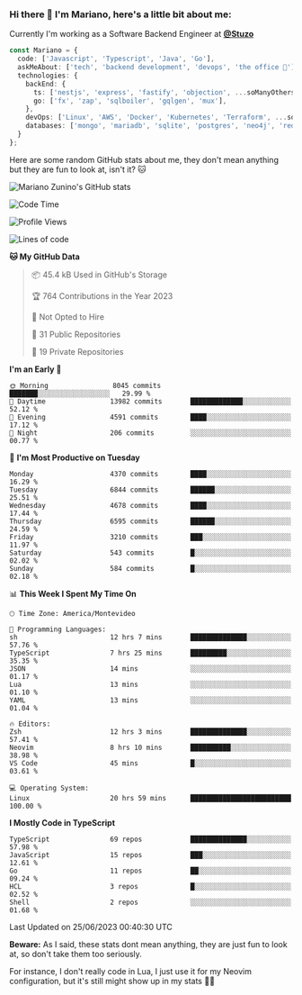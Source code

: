 ### Hi there 👋 I'm Mariano, here's a little bit about me:

Currently I'm working as a Software Backend Engineer at [**@Stuzo**](https://www.stuzo.com/)

```ts
const Mariano = {
  code: ['Javascript', 'Typescript', 'Java', 'Go'],
  askMeAbout: ['tech', 'backend development', 'devops', 'the office 💼'],
  technologies: {
    backEnd: {
      ts: ['nestjs', 'express', 'fastify', 'objection', ...soManyOthersFrameworks],
      go: ['fx', 'zap', 'sqlboiler', 'gqlgen', 'mux'],
    },
    devOps: ['Linux', 'AWS', 'Docker', 'Kubernetes', 'Terraform', ...soManyOthersTools],
    databases: ['mongo', 'mariadb', 'sqlite', 'postgres', 'neo4j', 'redis'],
  }
};
```

Here are some random GitHub stats about me, they don't mean anything but they are fun to look at, isn't it? 🐱

![Mariano Zunino's GitHub stats](https://github-readme-stats.vercel.app/api?username=marianozunino&count_private=true&show_icons=true&theme=radical)

<!--START_SECTION:waka-->
![Code Time](http://img.shields.io/badge/Code%20Time-844%20hrs%2023%20mins-blue)

![Profile Views](http://img.shields.io/badge/Profile%20Views-0-blue)

![Lines of code](https://img.shields.io/badge/From%20Hello%20World%20I%27ve%20Written-9.3%20million%20lines%20of%20code-blue)

**🐱 My GitHub Data** 

> 📦 45.4 kB Used in GitHub's Storage 
 > 
> 🏆 764 Contributions in the Year 2023
 > 
> 🚫 Not Opted to Hire
 > 
> 📜 31 Public Repositories 
 > 
> 🔑 19 Private Repositories 
 > 
**I'm an Early 🐤** 

```text
🌞 Morning                8045 commits        ███████░░░░░░░░░░░░░░░░░░   29.99 % 
🌆 Daytime                13982 commits       █████████████░░░░░░░░░░░░   52.12 % 
🌃 Evening                4591 commits        ████░░░░░░░░░░░░░░░░░░░░░   17.12 % 
🌙 Night                  206 commits         ░░░░░░░░░░░░░░░░░░░░░░░░░   00.77 % 
```
📅 **I'm Most Productive on Tuesday** 

```text
Monday                   4370 commits        ████░░░░░░░░░░░░░░░░░░░░░   16.29 % 
Tuesday                  6844 commits        ██████░░░░░░░░░░░░░░░░░░░   25.51 % 
Wednesday                4678 commits        ████░░░░░░░░░░░░░░░░░░░░░   17.44 % 
Thursday                 6595 commits        ██████░░░░░░░░░░░░░░░░░░░   24.59 % 
Friday                   3210 commits        ███░░░░░░░░░░░░░░░░░░░░░░   11.97 % 
Saturday                 543 commits         █░░░░░░░░░░░░░░░░░░░░░░░░   02.02 % 
Sunday                   584 commits         █░░░░░░░░░░░░░░░░░░░░░░░░   02.18 % 
```


📊 **This Week I Spent My Time On** 

```text
🕑︎ Time Zone: America/Montevideo

💬 Programming Languages: 
sh                       12 hrs 7 mins       ██████████████░░░░░░░░░░░   57.76 % 
TypeScript               7 hrs 25 mins       █████████░░░░░░░░░░░░░░░░   35.35 % 
JSON                     14 mins             ░░░░░░░░░░░░░░░░░░░░░░░░░   01.17 % 
Lua                      13 mins             ░░░░░░░░░░░░░░░░░░░░░░░░░   01.10 % 
YAML                     13 mins             ░░░░░░░░░░░░░░░░░░░░░░░░░   01.04 % 

🔥 Editors: 
Zsh                      12 hrs 3 mins       ██████████████░░░░░░░░░░░   57.41 % 
Neovim                   8 hrs 10 mins       ██████████░░░░░░░░░░░░░░░   38.98 % 
VS Code                  45 mins             █░░░░░░░░░░░░░░░░░░░░░░░░   03.61 % 

💻 Operating System: 
Linux                    20 hrs 59 mins      █████████████████████████   100.00 % 
```

**I Mostly Code in TypeScript** 

```text
TypeScript               69 repos            ██████████████░░░░░░░░░░░   57.98 % 
JavaScript               15 repos            ███░░░░░░░░░░░░░░░░░░░░░░   12.61 % 
Go                       11 repos            ██░░░░░░░░░░░░░░░░░░░░░░░   09.24 % 
HCL                      3 repos             █░░░░░░░░░░░░░░░░░░░░░░░░   02.52 % 
Shell                    2 repos             ░░░░░░░░░░░░░░░░░░░░░░░░░   01.68 % 
```




 Last Updated on 25/06/2023 00:40:30 UTC
<!--END_SECTION:waka-->

**Beware:** As I said, these stats dont mean anything, they are just fun to look at, so don't take them too seriously.

For instance, I don't really code in Lua, I just use it for my Neovim configuration, but it's still might show up in my stats 🤷‍♂️
